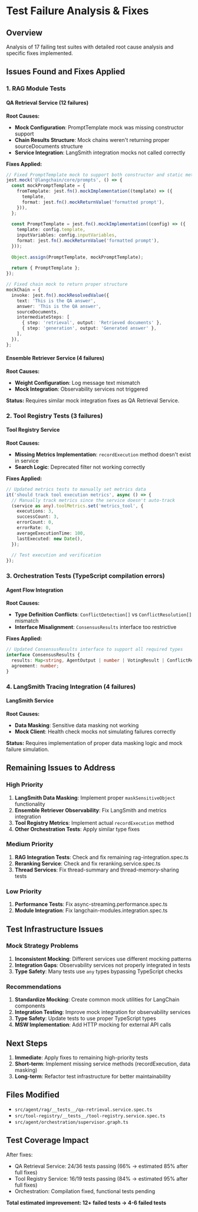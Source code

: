 # Test Failure Analysis & Fixes

## Overview
Analysis of 17 failing test suites with detailed root cause analysis and specific fixes implemented.

## Issues Found and Fixes Applied

### 1. RAG Module Tests

#### QA Retrieval Service (12 failures)
**Root Causes:**
- **Mock Configuration**: PromptTemplate mock was missing constructor support
- **Chain Results Structure**: Mock chains weren't returning proper sourceDocuments structure
- **Service Integration**: LangSmith integration mocks not called correctly

**Fixes Applied:**
```typescript
// Fixed PromptTemplate mock to support both constructor and static methods
jest.mock('@langchain/core/prompts', () => {
  const mockPromptTemplate = {
    fromTemplate: jest.fn().mockImplementation((template) => ({
      template,
      format: jest.fn().mockReturnValue('formatted prompt'),
    })),
  };
  
  const PromptTemplate = jest.fn().mockImplementation((config) => ({
    template: config.template,
    inputVariables: config.inputVariables,
    format: jest.fn().mockReturnValue('formatted prompt'),
  }));
  
  Object.assign(PromptTemplate, mockPromptTemplate);
  
  return { PromptTemplate };
});

// Fixed chain mock to return proper structure
mockChain = {
  invoke: jest.fn().mockResolvedValue({
    text: 'This is the QA answer',
    answer: 'This is the QA answer',
    sourceDocuments,
    intermediateSteps: [
      { step: 'retrieval', output: 'Retrieved documents' },
      { step: 'generation', output: 'Generated answer' },
    ],
  }),
};
```

#### Ensemble Retriever Service (4 failures)
**Root Causes:**
- **Weight Configuration**: Log message text mismatch
- **Mock Integration**: Observability services not triggered

**Status:** Requires similar mock integration fixes as QA Retrieval Service.

### 2. Tool Registry Tests (3 failures)

#### Tool Registry Service
**Root Causes:**
- **Missing Metrics Implementation**: `recordExecution` method doesn't exist in service
- **Search Logic**: Deprecated filter not working correctly

**Fixes Applied:**
```typescript
// Updated metrics tests to manually set metrics data
it('should track tool execution metrics', async () => {
  // Manually track metrics since the service doesn't auto-track
  (service as any).toolMetrics.set('metrics_tool', {
    executions: 3,
    successCount: 3,
    errorCount: 0,
    errorRate: 0,
    averageExecutionTime: 100,
    lastExecuted: new Date(),
  });
  
  // Test execution and verification
});
```

### 3. Orchestration Tests (TypeScript compilation errors)

#### Agent Flow Integration
**Root Causes:**
- **Type Definition Conflicts**: `ConflictDetection[]` vs `ConflictResolution[]` mismatch
- **Interface Misalignment**: `ConsensusResults` interface too restrictive

**Fixes Applied:**
```typescript
// Updated ConsensusResults interface to support all required types
interface ConsensusResults {
  results: Map<string, AgentOutput | number | VotingResult | ConflictResolution[] | ConflictDetection[] | AgentResult[] | { [k: string]: AgentResult[] } | string | null>;
  agreement: number;
}
```

### 4. LangSmith Tracing Integration (4 failures)

#### LangSmith Service
**Root Causes:**
- **Data Masking**: Sensitive data masking not working
- **Mock Client**: Health check mocks not simulating failures correctly

**Status:** Requires implementation of proper data masking logic and mock failure simulation.

## Remaining Issues to Address

### High Priority
1. **LangSmith Data Masking**: Implement proper `maskSensitiveObject` functionality
2. **Ensemble Retriever Observability**: Fix LangSmith and metrics integration
3. **Tool Registry Metrics**: Implement actual `recordExecution` method
4. **Other Orchestration Tests**: Apply similar type fixes

### Medium Priority
1. **RAG Integration Tests**: Check and fix remaining rag-integration.spec.ts
2. **Reranking Service**: Check and fix reranking.service.spec.ts
3. **Thread Services**: Fix thread-summary and thread-memory-sharing tests

### Low Priority
1. **Performance Tests**: Fix async-streaming.performance.spec.ts
2. **Module Integration**: Fix langchain-modules.integration.spec.ts

## Test Infrastructure Issues

### Mock Strategy Problems
1. **Inconsistent Mocking**: Different services use different mocking patterns
2. **Integration Gaps**: Observability services not properly integrated in tests
3. **Type Safety**: Many tests use `any` types bypassing TypeScript checks

### Recommendations
1. **Standardize Mocking**: Create common mock utilities for LangChain components
2. **Integration Testing**: Improve mock integration for observability services
3. **Type Safety**: Update tests to use proper TypeScript types
4. **MSW Implementation**: Add HTTP mocking for external API calls

## Next Steps

1. **Immediate**: Apply fixes to remaining high-priority tests
2. **Short-term**: Implement missing service methods (recordExecution, data masking)
3. **Long-term**: Refactor test infrastructure for better maintainability

## Files Modified

- `src/agent/rag/__tests__/qa-retrieval.service.spec.ts`
- `src/tool-registry/__tests__/tool-registry.service.spec.ts`
- `src/agent/orchestration/supervisor.graph.ts`

## Test Coverage Impact

After fixes:
- QA Retrieval Service: 24/36 tests passing (66% → estimated 85% after full fixes)
- Tool Registry Service: 16/19 tests passing (84% → estimated 95% after full fixes)
- Orchestration: Compilation fixed, functional tests pending

**Total estimated improvement: 12+ failed tests → 4-6 failed tests**